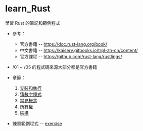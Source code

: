 # learn_Rust
學習 Rust 的筆記和範例程式

* 參考：

    * 官方書籍 -- https://doc.rust-lang.org/book/
    * 中文書籍 -- https://kaisery.gitbooks.io/trpl-zh-cn/content/
    * 官方課程 -- https://github.com/rust-lang/rustlings/

* /01 ~ /05 的程式碼來源大部分都是官方書籍

* 章節：

   1. [安裝和執行](01-basic)
   2. [猜數字程式](02-example)
   3. [常見概念](03-common)
   4. [所有權](04-ownership)
   5. [結構](05-struct)

* 練習範例程式 -- [exercise](exercise)
